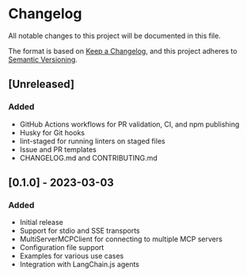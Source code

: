 # Changelog

All notable changes to this project will be documented in this file.

The format is based on [Keep a Changelog](https://keepachangelog.com/en/1.0.0/),
and this project adheres to [Semantic Versioning](https://semver.org/spec/v2.0.0.html).

## [Unreleased]

### Added

- GitHub Actions workflows for PR validation, CI, and npm publishing
- Husky for Git hooks
- lint-staged for running linters on staged files
- Issue and PR templates
- CHANGELOG.md and CONTRIBUTING.md

## [0.1.0] - 2023-03-03

### Added

- Initial release
- Support for stdio and SSE transports
- MultiServerMCPClient for connecting to multiple MCP servers
- Configuration file support
- Examples for various use cases
- Integration with LangChain.js agents
